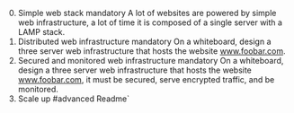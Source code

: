0. Simple web stack
mandatory
A lot of websites are powered by simple web infrastructure, a lot of time it is composed of a single server with a LAMP stack.
1. Distributed web infrastructure
mandatory
On a whiteboard, design a three server web infrastructure that hosts the website www.foobar.com.
2. Secured and monitored web infrastructure
mandatory
On a whiteboard, design a three server web infrastructure that hosts the website www.foobar.com, it must be secured, serve encrypted traffic, and be monitored.
3. Scale up
#advanced
Readme`
